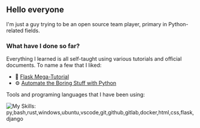 ## Hello everyone
I'm just a guy trying to be an open source team player, primary in Python-related fields.

### What have I done so far?
<!-- Emoji from ikatyang/emoji-cheat-sheet-->
Everything I learned is all self-taught using various tutorials and official documents. To name a few that I liked: 
- :mega: [Flask Mega-Tutorial](https://blog.miguelgrinberg.com/post/the-flask-mega-tutorial-part-i-hello-world)
- :gear: [Automate the Boring Stuff with Python](https://automatetheboringstuff.com/2e/chapter0/)

Tools and programing languages that I have been using: 
<!-- Images from skillicons, and simpleicons-->

<!--
<img style="float: left;" alt="wsl" width="45px" src="images/wsl.png" aria-label="wsl" /> 
<img style="float: left;" alt="VirtualBox" width="45px" src="images/virtualbox.svg" aria-label="VirtualBox" /> 
-->

<img src="https://skillicons.dev/icons?i=py,bash,rust,windows,ubuntu,vscode,git,github,gitlab,docker,html,css,flask,django" 
     alt="My Skills: py,bash,rust,windows,ubuntu,vscode,git,github,gitlab,docker,html,css,flask,django" 
     aria-label="My Skills: py,bash,rust,windows,ubuntu,vscode,git,github,gitlab,docker,html,css,flask,django" /> 

